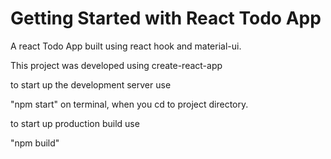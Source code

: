 # Getting Started with React Todo App

A react Todo App built using react hook and material-ui.

This project was developed using create-react-app

to start up the development server use 

"npm start" on terminal, when you cd to project directory.

to start up production build use 

"npm build"

